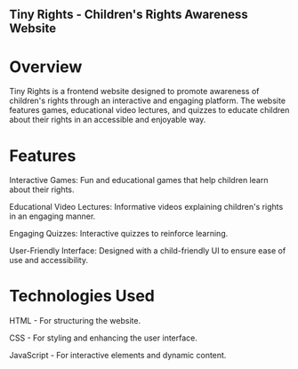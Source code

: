 ## Tiny Rights - Children's Rights Awareness Website

# Overview

Tiny Rights is a frontend website designed to promote awareness of children's rights through an interactive and engaging platform. The website features games, educational video lectures, and quizzes to educate children about their rights in an accessible and enjoyable way.

# Features

Interactive Games: Fun and educational games that help children learn about their rights.

Educational Video Lectures: Informative videos explaining children's rights in an engaging manner.

Engaging Quizzes: Interactive quizzes to reinforce learning.

User-Friendly Interface: Designed with a child-friendly UI to ensure ease of use and accessibility.

# Technologies Used

HTML - For structuring the website.

CSS - For styling and enhancing the user interface.

JavaScript - For interactive elements and dynamic content.





